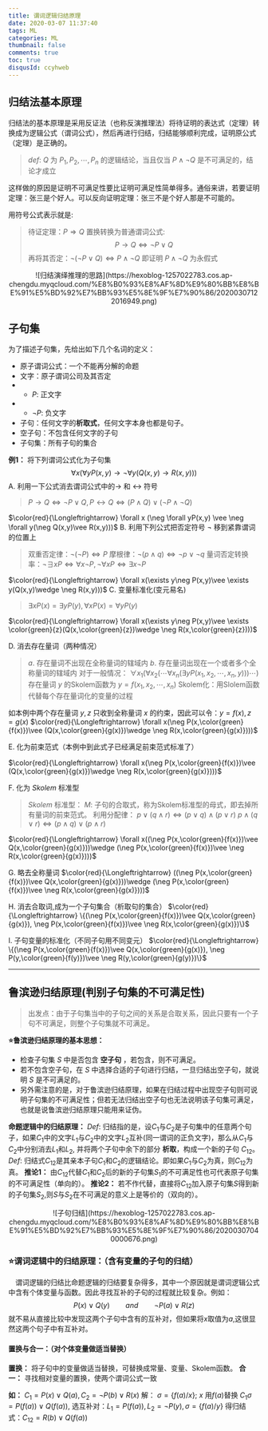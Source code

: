 ```yaml
---
title: 谓词逻辑归结原理
date: 2020-03-07 11:37:40
tags: ML
categories: ML
thumbnail: false
comments: true
toc: true
disqusId: ccyhweb
---
```


## 归结法基本原理
归结法的基本原理是采用反证法（也称反演推理法）将待证明的表达式（定理）转换成为逻辑公式（谓词公式），然后再进行归结，归结能够顺利完成，证明原公式（定理）是正确的。

> $def:$ $Q$ 为 $P_1,P_2, \cdots ,P_n$ 的逻辑结论，当且仅当 $P\wedge \neg Q$ 是不可满足的，结论才成立

<!-- more -->

这样做的原因是证明不可满足性要比证明可满足性简单得多。通俗来讲，若要证明定理：张三是个好人。可以反向证明定理：张三不是个好人那是不可能的。

用符号公式表示就是:
> 待证定理：$P \Rightarrow Q$
> 置换转换为普通谓词公式:
> $$
> P \rightarrow Q \Leftrightarrow \neg P\vee Q
> $$
> 再将其否定：$\neg(\neg P\vee Q) \Leftrightarrow P\wedge \neg Q$
> 即证明 $P\wedge \neg Q$ 为永假式

<center>
![归结演绎推理的思路](https://hexoblog-1257022783.cos.ap-chengdu.myqcloud.com/%E8%B0%93%E8%AF%8D%E9%80%BB%E8%BE%91%E5%BD%92%E7%BB%93%E5%8E%9F%E7%90%86/20200307122016949.png)
</center>

## 子句集

为了描述子句集，先给出如下几个名词的定义：
* 原子谓词公式：一个不能再分解的命题
* 文字：原子谓词公司及其否定
* * $P$: 正文字
* * $\neg P$: 负文字
* 子句：任何文字的**析取式**，任何文字本身也都是句子。
* 空子句：不包含任何文字的子句
* 子句集：所有子句的集合

**例1：** 将下列谓词公式化为子句集
$$
\forall x (\forall yP(x,y) \rightarrow \neg \forall y(Q(x,y)\rightarrow R(x,y)))
$$
A. 利用一下公式消去谓词公式中的$\rightarrow$ 和 $\leftrightarrow$ 符号
> $P\rightarrow Q\Leftrightarrow \neg P\vee Q,P\leftrightarrow Q\Leftrightarrow (P\wedge Q)\vee (\neg P\wedge \neg Q)$

$\color{red}{\Longleftrightarrow} \forall x (\neg \forall yP(x,y) \vee \neg \forall y(\neg Q(x,y)\vee R(x,y)))$
B. 利用下列公式把否定符号 $\neg$ 移到紧靠谓词的位置上
> 双重否定律：$\neg (\neg P)\Leftrightarrow P$
> 摩根律：$\neg (p\wedge q)\Leftrightarrow \neg p\vee \neg q$
> 量词否定转换率：$\neg \exists xP\Leftrightarrow \forall x\neg P,\neg \forall xP\Leftrightarrow \exists x \neg P$

$\color{red}{\Longleftrightarrow} \forall x(\exists y\neg P(x,y)\vee \exists y(Q(x,y)\wedge \neg R(x,y)))$
C. 变量标准化(变元易名)
> $\exists xP(x) = \exists yP(y),\forall xP(x) = \forall yP(y)$

$\color{red}{\Longleftrightarrow} \forall x(\exists y\neg P(x,y)\vee \exists \color{green}{z}(Q(x,\color{green}{z})\wedge \neg R(x,\color{green}{z})))$

D. 消去存在量词（两种情况）

> $a.$ 存在量词不出现在全称量词的辖域内
> $b.$ 存在量词出现在一个或者多个全称量词的辖域内
> 对于一般情况：
> $\forall x_1(\forall x_2(\cdots \forall x_n(\exists yP(x_1,x_2,\cdots ,x_n,y)))\cdots)$
> 存在量词 $y$ 的Skolem函数为 $y=f(x_1,x_2,\cdots ,x_n)$
> Skolem化：用Slolem函数代替每个存在量词化的变量的过程

如本例中两个存在量词 $y,z$ 只收到全称量词 $x$ 的约束，因此可以令：$y = f(x),z = g(x)$
$\color{red}{\Longleftrightarrow} \forall x(\neg P(x,\color{green}{f(x)})\vee (Q(x,\color{green}{g(x)})\wedge \neg R(x,\color{green}{g(x)})))$

E. 化为前束范式（本例中到此式子已经满足前束范式标准了）

$\color{red}{\Longleftrightarrow} \forall x(\neg P(x,\color{green}{f(x)})\vee (Q(x,\color{green}{g(x)})\wedge \neg R(x,\color{green}{g(x)})))$

F. 化为 $Skolem$ 标准型
> $Skolem$ 标准型：
> $M:$ 子句的合取式，称为Skolem标准型的母式，即去掉所有量词的前束范式。
> 利用分配律：
> $p\vee(q\wedge r)\Leftrightarrow (p\vee q)\wedge (p\vee r)$
> $p\wedge(q\vee r)\Leftrightarrow (p\wedge q)\vee (p\wedge r)$

$\color{red}{\Longleftrightarrow} \forall x((\neg P(x,\color{green}{f(x)})\vee Q(x,\color{green}{g(x)}))\wedge (\neg P(x,\color{green}{f(x)})\vee \neg R(x,\color{green}{g(x)})))$

G. 略去全称量词
$\color{red}{\Longleftrightarrow} ((\neg P(x,\color{green}{f(x)})\vee Q(x,\color{green}{g(x)}))\wedge (\neg P(x,\color{green}{f(x)})\vee \neg R(x,\color{green}{g(x)})))$

H. 消去合取词,成为一个子句集合（析取句的集合）
$\color{red}{\Longleftrightarrow} \{(\neg P(x,\color{green}{f(x)})\vee Q(x,\color{green}{g(x)}), \neg P(x,\color{green}{f(x)})\vee \neg R(x,\color{green}{g(x)})\}$

I. 子句变量的标准化（不同子句用不同变元）
$\color{red}{\Longleftrightarrow} \{(\neg P(x,\color{green}{f(x)})\vee Q(x,\color{green}{g(x)}), \neg P(y,\color{green}{f(y)})\vee \neg R(y,\color{green}{g(y)})\}$

---
## 鲁滨逊归结原理(判别子句集的不可满足性)

> 出发点：由于子句集当中的子句之间的关系是合取关系，因此只要有一个子句不可满足，则整个子句集就不可满足。


**⭐️鲁滨逊归结原理的基本思想：**
* 检查子句集 $S$ 中是否包含 **空子句** ，若包含，则不可满足。
* 若不包含空子句，在 $S$ 中选择合适的子句进行归结，一旦归结出空子句，就说明 $S$ 是不可满足的。
* 另外需注意的是，对于鲁滨逊归结原理，如果在归结过程中出现空子句则可说明子句集的不可满足性；但若无法归结出空子句也无法说明该子句集可满足，也就是说鲁滨逊归结原理只能用来证伪。

**命题逻辑中的归结原理：**
$Def:$ 归结指的是，设$C_1$与$C_2$是子句集中的任意两个句子，如果$C_1$中的文字$L_1$与$C_2$中的文字$L_2$互补(同一谓词的正负文字)，那么从$C_1$与$C_2$中分别消去$L_1$和$L_2$, 并将两个子句中余下的部分 **析取**，构成一个新的子句 $C_{12}$。
$Def:$ 归结式$C_{12}$是其亲本子句$C_1$和$C_2$的逻辑结论。即如果$C_1$与$C_2$为真，则$C_{12}$为真。
**推论1：** 由$C_{12}$代替$C_1$和$C_2$后的新的子句集$S_1$的不可满足性也可代表原子句集的不可满足性（单向的）。
**推论2：** 若不作代替，直接将$C_{12}$加入原子句集$S$得到新的子句集$S_2$,则$S$与$S_2$在不可满足的意义上是等价的（双向的）。

<center>
![子句归结](https://hexoblog-1257022783.cos.ap-chengdu.myqcloud.com/%E8%B0%93%E8%AF%8D%E9%80%BB%E8%BE%91%E5%BD%92%E7%BB%93%E5%8E%9F%E7%90%86/20200307040000676.png)
</center>

### ⭐️谓词逻辑中的归结原理：（含有变量的子句的归结）
&emsp;谓词逻辑的归结比命题逻辑的归结要复杂得多，其中一个原因就是谓词逻辑公式中含有个体变量与函数。因此寻找互补的子句的过程就比较复杂。例如：
$$
P(x)\vee Q(y)\qquad and \qquad \neg P(a)\vee R(z)
$$
就不易从直接比较中发现这两个子句中含有的互补对，但如果将$x$取值为$a$,这很显然这两个句子中有互补对。

#### 置换与合一：（对个体变量做适当替换）

**置换：** 将子句中的变量做适当替换，可替换成常量、变量、Skolem函数。
**合一：** 寻找相对变量的置换，使两个谓词公式一致

**如：** $C_1=P(x)\vee Q(a), C_2=\neg P(b)\vee R(x)$
解：
$\sigma =\{ f(a)/x \}$; $x$ 用$f(a)$替换
$C_1\sigma = P(f(a))\vee Q(f(a))$,
选互补对：$L_1=P(f(a)),L_2=\neg P(y), \sigma = \{ f(a)/y \}$
得归结式：$C_{12}=R(b)\vee Q(f(a))$
